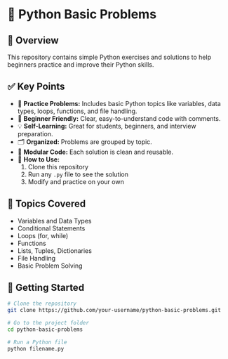 # 📌 Python Basic Problems   

## 📖 Overview
This repository contains simple Python exercises and solutions to help beginners practice and improve their Python skills.   
    
## ✅ Key Points
- 📂 **Practice Problems:** Includes basic Python topics like variables, data types, loops, functions, and file handling.  
- 🐍 **Beginner Friendly:** Clear, easy-to-understand code with comments. 
- 💡 **Self-Learning:** Great for students, beginners, and interview preparation.  
- 🗂️ **Organized:** Problems are grouped by topic.    
- 🧩 **Modular Code:** Each solution is clean and reusable.  
- 📝 **How to Use:** 
  1. Clone this repository  
  2. Run any `.py` file to see the solution  
  3. Modify and practice on your own
 
## 📎 Topics Covered
- Variables and Data Types
- Conditional Statements
- Loops (for, while)
- Functions
- Lists, Tuples, Dictionaries
- File Handling
- Basic Problem Solving

## 🚀 Getting Started

```bash
# Clone the repository
git clone https://github.com/your-username/python-basic-problems.git   

# Go to the project folder
cd python-basic-problems

# Run a Python file
python filename.py
